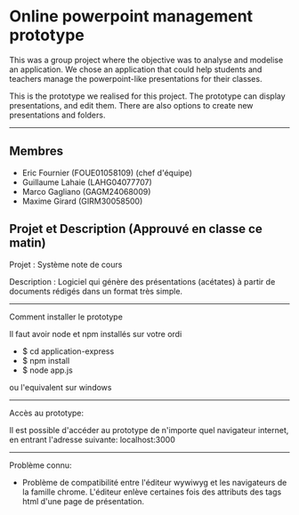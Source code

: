 Online powerpoint management prototype
=======

This was a group project where the objective was to analyse and modelise
an application. We chose an application that could help students and
teachers manage the powerpoint-like presentations for their classes.

This is the prototype we realised for this project. The prototype can
display presentations, and edit them. There are also options to create new
presentations and folders. 

***

Membres
-------

  * Eric Fournier (FOUE01058109) (chef d'équipe)
  * Guillaume Lahaie (LAHG04077707)
  * Marco Gagliano (GAGM24068009)
  * Maxime Girard (GIRM30058500)

Projet et Description (Approuvé en classe ce matin)
--------------------------------------------------

Projet : Système note de cours

Description : Logiciel qui génère des présentations (acétates) à partir de documents rédigés dans un format très simple.

------------------------------------------------------------------------------------------------------------------------

Comment installer le prototype

Il faut avoir node et npm installés sur votre ordi

* $ cd application-express
* $ npm install
* $ node app.js

ou l'equivalent sur windows

------------------------------------------------------------------------------------------------------------------------

Accès au prototype:

Il est possible d'accéder au prototype de n'importe quel navigateur internet, en entrant l'adresse suivante: localhost:3000

------------------------------------------------------------------------------------------------------------------------

Problème connu:

- Problème de compatibilité entre l'éditeur wywiwyg et les navigateurs de la famille chrome. L'éditeur enlève certaines fois des attributs des tags html d'une page de présentation.
